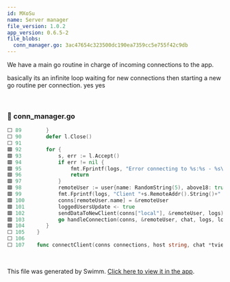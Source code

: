```yaml
---
id: MXoSu
name: Server manager
file_version: 1.0.2
app_version: 0.6.5-2
file_blobs:
  conn_manager.go: 3ac47654c323500dc190ea7359cc5e755f42c9db
---
```


We have a main go routine in charge of incoming connections to the app.

basically its an infinite loop waiting for new connections then starting a new go routine per connection.
yes yes 

<br/>

<!-- NOTE-swimm-snippet: the lines below link your snippet to Swimm -->
### 📄 conn_manager.go
```go
⬜ 89     	}
⬜ 90     	defer l.Close()
⬜ 91     
🟩 92     	for {
🟩 93     		s, err := l.Accept()
🟩 94     		if err != nil {
🟩 95     			fmt.Fprintf(logs, "Error connecting to %s:%s - %s\n", connHost, connPort, err.Error())
🟩 96     			return
🟩 97     		}
🟩 98     		remoteUser := user{name: RandomString(5), above18: true, conn: s, active: true}
🟩 99     		fmt.Fprintf(logs, "Client "+s.RemoteAddr().String()+" connected.\n")
🟩 100    		conns[remoteUser.name] = &remoteUser
🟩 101    		loggedUsersUpdate <- true
🟩 102    		sendDataToNewClient(conns["local"], &remoteUser, logs)
🟩 103    		go handleConnection(conns, &remoteUser, chat, logs, loggedUsersUpdate)
🟩 104    	}
⬜ 105    }
⬜ 106    
⬜ 107    func connectClient(conns connections, host string, chat *tview.TextView, logs *tview.TextView, loggedUsersUpdate chan bool, propogateConnect bool) bool {
```

<br/>

This file was generated by Swimm. [Click here to view it in the app](https://app.swimm.io/repos/Z2l0aHViJTNBJTNBZ29fY29tbSUzQSUzQURyYXU=/docs/MXoSu).